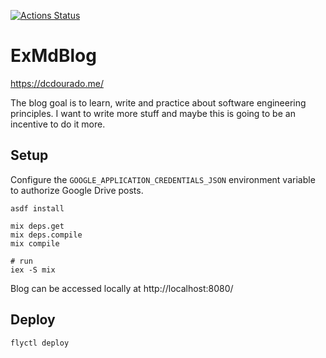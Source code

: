 [![Actions Status](https://github.com/dcdourado/ex_md_blog/workflows/Elixir%20CI/badge.svg)](https://github.com/dcdourado/ex_md_blog/actions/workflows/elixir-ci.yml)

# ExMdBlog

https://dcdourado.me/

The blog goal is to learn, write and practice about software engineering principles.
I want to write more stuff and maybe this is going to be an incentive to do it more.


## Setup

Configure the `GOOGLE_APPLICATION_CREDENTIALS_JSON` environment variable to authorize Google Drive posts.

```shell
asdf install

mix deps.get
mix deps.compile
mix compile

# run
iex -S mix
```

Blog can be accessed locally at http://localhost:8080/

## Deploy

```shell
flyctl deploy
```
